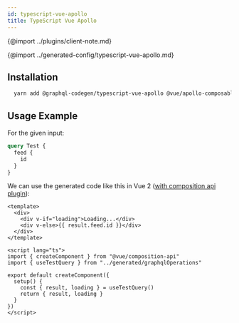 ```yaml
---
id: typescript-vue-apollo
title: TypeScript Vue Apollo
---
```


{@import ../plugins/client-note.md}

{@import ../generated-config/typescript-vue-apollo.md}


## Installation

```bash
  yarn add @graphql-codegen/typescript-vue-apollo @vue/apollo-composable@4.0.0-alpha.8 @vue/composition-api
```

## Usage Example

For the given input:

```graphql
query Test {
  feed {
    id
  }
}
```

We can use the generated code like this in Vue 2 ([with composition api plugin](https://github.com/vuejs/composition-api)):

```vue
<template>
  <div>
    <div v-if="loading">Loading...</div>
    <div v-else>{{ result.feed.id }}</div>
  </div>
</template>

<script lang="ts">
import { createComponent } from "@vue/composition-api"
import { useTestQuery } from "../generated/graphqlOperations"

export default createComponent({
  setup() {
    const { result, loading } = useTestQuery()
    return { result, loading }
  }
})
</script>
```

